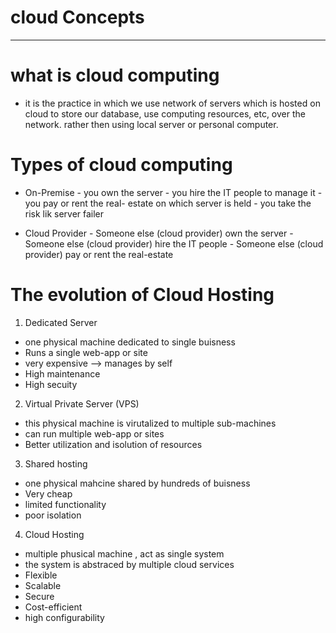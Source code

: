 
# cloud Concepts
------------------------------------------------------------------------------

# what is cloud computing

- it is the practice in which we use network of servers which is hosted on cloud to store our database, use computing resources, etc, over the network. rather then using local server or personal computer.





# Types of cloud computing

- On-Premise
        - you own the server
        - you hire the IT people to manage it
        - you pay or rent the real- estate on which server is held
        - you take the risk lik server failer

- Cloud Provider
        - Someone else (cloud provider) own the server
        - Someone else (cloud provider) hire the IT people
        - Someone else (cloud provider) pay or rent the real-estate







# The evolution of Cloud Hosting 

1. Dedicated Server
- one physical machine dedicated to single buisness
- Runs a single web-app or site
- very expensive --> manages by self
- High maintenance
- High secuity

2. Virtual Private Server (VPS)
- this physical machine is virutalized to multiple sub-machines
- can run multiple web-app or sites
- Better utilization and isolution of resources

3. Shared hosting
- one physical mahcine shared by hundreds of buisness
- Very cheap
- limited functionality
- poor isolation

4. Cloud Hosting
- multiple phusical machine , act as single system
- the system is abstraced by multiple cloud services
- Flexible
- Scalable
- Secure
- Cost-efficient
- high configurability































